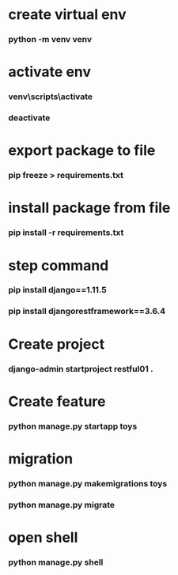 # create virtual env
### python -m venv venv
# activate env
### venv\scripts\activate
### deactivate
# export package to file 
### pip freeze > requirements.txt
# install package from file
### pip install -r requirements.txt

# step command
### pip install django==1.11.5
### pip install djangorestframework==3.6.4


# Create project
### django-admin startproject restful01 .
# Create feature
### python manage.py startapp toys

# migration
### python manage.py makemigrations toys
### python manage.py migrate

# open shell
### python manage.py shell


